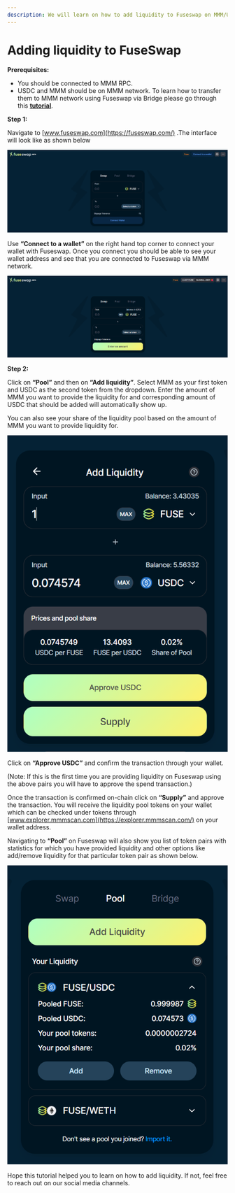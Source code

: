 ```yaml
---
description: We will learn on how to add liquidity to Fuseswap on MMM/USDC pair.
---
```


# Adding liquidity to FuseSwap

**Prerequisites:**

* You should be connected to MMM RPC.
* USDC and MMM should be on MMM network. To learn how to transfer them to MMM network using Fuseswap via Bridge please go through this [**tutorial**](https://docs.mmmscan.com/the-fuse-chain/token-bridges/transfer-fuse-using-bridge-on-fuseswap).

**Step 1:**

Navigate to [www.fuseswap.com](https://fuseswap.com/) .The interface will look like as shown below

![](../../.gitbook/assets/0%20%287%29.png)

Use **“Connect to a wallet”** on the right hand top corner to connect your wallet with Fuseswap. Once you connect you should be able to see your wallet address and see that you are connected to Fuseswap via MMM network.

![](../../.gitbook/assets/1%20%2810%29.png)

  
**Step 2:**

Click on **“Pool”** and then on **“Add liquidity”**. Select MMM as your first token and USDC as the second token from the dropdown. Enter the amount of MMM you want to provide the liquidity for and corresponding amount of USDC that should be added will automatically show up.

You can also see your share of the liquidity pool based on the amount of MMM you want to provide liquidity for.

![](../../.gitbook/assets/2%20%2810%29.png)

Click on **“Approve USDC”** and confirm the transaction through your wallet.

\(Note: If this is the first time you are providing liquidity on Fuseswap using the above pairs you will have to approve the spend transaction.\)

Once the transaction is confirmed on-chain click on **“Supply”** and approve the transaction. You will receive the liquidity pool tokens on your wallet which can be checked under tokens through [www.explorer.mmmscan.com](https://explorer.mmmscan.com/) on your wallet address.

Navigating to **“Pool”** on Fuseswap will also show you list of token pairs with statistics for which you have provided liquidity and other options like add/remove liquidity for that particular token pair as shown below.

![](../../.gitbook/assets/3%20%289%29.png)

Hope this tutorial helped you to learn on how to add liquidity. If not, feel free to reach out on our social media channels.

